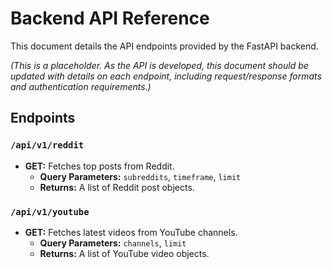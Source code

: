 # Backend API Reference

This document details the API endpoints provided by the FastAPI backend.

*(This is a placeholder. As the API is developed, this document should be updated with details on each endpoint, including request/response formats and authentication requirements.)*

## Endpoints

### `/api/v1/reddit`

-   **GET:** Fetches top posts from Reddit.
    -   **Query Parameters:** `subreddits`, `timeframe`, `limit`
    -   **Returns:** A list of Reddit post objects.

### `/api/v1/youtube`

-   **GET:** Fetches latest videos from YouTube channels.
    -   **Query Parameters:** `channels`, `limit`
    -   **Returns:** A list of YouTube video objects.
